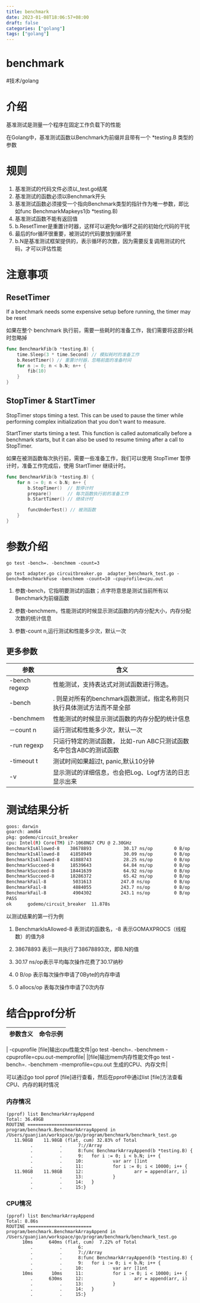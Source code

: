 ```yaml
---
title: benchmark
date: 2023-01-08T18:06:57+08:00
draft: false
categories: ["golang"]
tags: ["golang"]
---
```


# benchmark
#技术/golang

# 介绍
基准测试是测量一个程序在固定工作负载下的性能

在Golang中，基准测试函数以Benchmark为前缀并且带有一个 *testing.B 类型的参数

# 规则

1. 基准测试的代码文件必须以_test.go结尾
2. 基准测试的函数必须以Benchmark开头
3. 基准测试函数必须接受一个指向Benchmark类型的指针作为唯一参数，即比如func BenchmarkMapkeys1(b *testing.B)
4. 基准测试函数不能有返回值
5. b.ResetTimer是重置计时器，这样可以避免for循环之前的初始化代码的干扰
6. 最后的for循环很重要，被测试的代码要放到循环里
7. b.N是基准测试框架提供的，表示循环的次数，因为需要反复调用测试的代码，才可以评估性能


# 注意事项
## ResetTimer

If a benchmark needs some expensive setup before running, the timer may be reset

如果在整个 benchmark 执行前，需要一些耗时的准备工作，我们需要将这部分耗时忽略掉
```go
func BenchmarkFib(b *testing.B) {
	time.Sleep(3 * time.Second) // 模拟耗时的准备工作
	b.ResetTimer() // 重置计时器，忽略前面的准备时间
	for n := 0; n < b.N; n++ {
		fib(10)
	}
}
```

## StopTimer & StartTimer

StopTimer stops timing a test. This can be used to pause the timer while performing complex initialization that you don't want to measure.

StartTimer starts timing a test. This function is called automatically before a benchmark starts, but it can also be used to resume timing after a call to StopTimer.

如果在被测函数每次执行前，需要一些准备工作，我们可以使用 StopTimer 暂停计时，准备工作完成后，使用 StartTimer 继续计时。

```go
func BenchmarkFib(b *testing.B) {
	for n := 0; n < b.N; n++ {
		b.StopTimer()  // 暂停计时
		prepare()      // 每次函数执行前的准备工作
		b.StartTimer() // 继续计时

		funcUnderTest() // 被测函数
	}
}
```

# 参数介绍
`go test -bench=. -benchmem -count=3`

`go test adapter.go circuitbreaker.go  adapter_benchmark_test.go -bench=BenchmarkFuse -benchmem -count=10 -cpuprofile=cpu.out`

1. 参数-bench，它指明要测试的函数；点字符意思是测试当前所有以Benchmark为前缀函数

2. 参数-benchmem，性能测试的时候显示测试函数的内存分配大小，内存分配次数的统计信息

3. 参数-count n,运行测试和性能多少次，默认一次

## 更多参数
|参数|含义|
|-|-|
|-bench regexp|性能测试，支持表达式对测试函数进行筛选。|
|-bench|. 则是对所有的benchmark函数测试，指定名称则只执行具体测试方法而不是全部|
|-benchmem|性能测试的时候显示测试函数的内存分配的统计信息|
|－count n|运行测试和性能多少次，默认一次|
|-run regexp|只运行特定的测试函数， 比如-run ABC只测试函数名中包含ABC的测试函数|
|-timeout t|测试时间如果超过t, panic,默认10分钟|
|-v|显示测试的详细信息，也会把Log、Logf方法的日志显示出来|


# 测试结果分析

```sh
goos: darwin
goarch: amd64
pkg: godemo/circuit_breaker
cpu: Intel(R) Core(TM) i7-1068NG7 CPU @ 2.30GHz
BenchmarkIsAllowed-8   	38678893	        30.17 ns/op	       0 B/op	       0 allocs/op
BenchmarkIsAllowed-8   	41858949	        30.09 ns/op	       0 B/op	       0 allocs/op
BenchmarkIsAllowed-8   	41888743	        28.25 ns/op	       0 B/op	       0 allocs/op
BenchmarkSucceed-8     	18539643	        64.84 ns/op	       0 B/op	       0 allocs/op
BenchmarkSucceed-8     	18441639	        64.92 ns/op	       0 B/op	       0 allocs/op
BenchmarkSucceed-8     	18286372	        65.42 ns/op	       0 B/op	       0 allocs/op
BenchmarkFail-8        	 5031613	       247.0 ns/op	       0 B/op	       0 allocs/op
BenchmarkFail-8        	 4884055	       243.7 ns/op	       0 B/op	       0 allocs/op
BenchmarkFail-8        	 4904302	       243.1 ns/op	       0 B/op	       0 allocs/op
PASS
ok  	godemo/circuit_breaker	11.878s
```
以测试结果的第一行为例

1. BenchmarkIsAllowed-8 表测试的函数名，-8 表示GOMAXPROCS（线程数）的值为8

2. 38678893 表示一共执行了38678893次，即B.N的值

3. 30.17 ns/op表示平均每次操作花费了30.17纳秒

4. 0 B/op 表示每次操作申请了0Byte的内存申请

5. 0 allocs/op 表每次操作申请了0次内存

# 结合pprof分析

|参数含义|命令示例|
|-|-|
|
-cpuprofile [file]输出cpu性能文件|go test -bench=. -benchmem -cpuprofile=cpu.out-memprofile|
|[file]输出mem内存性能文件go test -bench=. -benchmem -memprofile=cpu.out
生成的CPU、内存文件|

可以通过go tool pprof [file]进行查看，然后在pprof中通过list [file]方法查看CPU、内存的耗时情况

### 内存情况
```
(pprof) list BenchmarkArrayAppend
Total: 36.49GB
ROUTINE ======================== program/benchmark.BenchmarkArrayAppend in /Users/guanjian/workspace/go/program/benchmark/benchmark_test.go
   11.98GB    11.98GB (flat, cum) 32.83% of Total
         .          .      7://Array
         .          .      8:func BenchmarkArrayAppend(b *testing.B) {
         .          .      9:   for i := 0; i < b.N; i++ {
         .          .     10:           var arr []int
         .          .     11:           for i := 0; i < 10000; i++ {
   11.98GB    11.98GB     12:                   arr = append(arr, i)
         .          .     13:           }
         .          .     14:   }
         .          .     15:}
```
### CPU情况
```
(pprof) list BenchmarkArrayAppend
Total: 8.86s
ROUTINE ======================== program/benchmark.BenchmarkArrayAppend in /Users/guanjian/workspace/go/program/benchmark/benchmark_test.go
      10ms      640ms (flat, cum)  7.22% of Total
         .          .      6:
         .          .      7://Array
         .          .      8:func BenchmarkArrayAppend(b *testing.B) {
         .          .      9:   for i := 0; i < b.N; i++ {
         .          .     10:           var arr []int
      10ms       10ms     11:           for i := 0; i < 10000; i++ {
         .      630ms     12:                   arr = append(arr, i)
         .          .     13:           }
         .          .     14:   }
         .          .     15:}

```